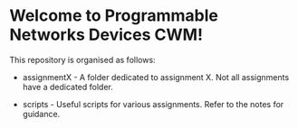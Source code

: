 # Welcome to Programmable Networks Devices CWM!

This repository is organised as follows:

* assignmentX - A folder dedicated to assignment X. Not all assignments have a dedicated folder.

* scripts - Useful scripts for various assignments. Refer to the notes for guidance.
